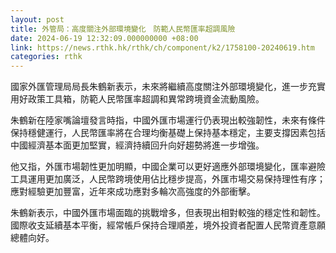```yaml
---
layout: post
title: 外管局：高度關注外部環境變化　防範人民幣匯率超調風險
date: 2024-06-19 12:32:09.000000000 +08:00
link: https://news.rthk.hk/rthk/ch/component/k2/1758100-20240619.htm
categories: rthk
---
```


國家外匯管理局局長朱鶴新表示，未來將繼續高度關注外部環境變化，進一步充實用好政策工具箱，防範人民幣匯率超調和異常跨境資金流動風險。

朱鶴新在陸家嘴論壇發言時指，中國外匯市場運行仍表現出較強韌性，未來有條件保持穩健運行，人民幣匯率將在合理均衡基礎上保持基本穩定，主要支撐因素包括中國經濟基本面更加堅實，經濟持續回升向好趨勢將進一步增強。

他又指，外匯市場韌性更加明顯，中國企業可以更好適應外部環境變化，匯率避險工具運用更加廣泛，人民幣跨境使用佔比穩步提高，外匯市場交易保持理性有序；應對經驗更加豐富，近年來成功應對多輪次高強度的外部衝擊。

朱鶴新表示，中國外匯市場面臨的挑戰增多，但表現出相對較強的穩定性和韌性。國際收支延續基本平衡，經常帳戶保持合理順差，境外投資者配置人民幣資產意願總體向好。
